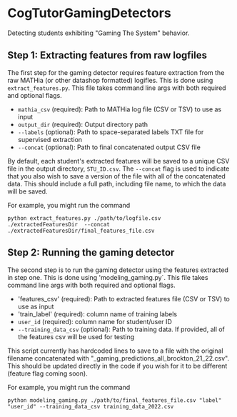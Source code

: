 # CogTutorGamingDetectors
Detecting students exhibiting "Gaming The System" behavior.


## Step 1: Extracting features from raw logfiles
The first step for the gaming detector requires feature extraction from the raw MATHia (or other datashop formatted) logifles.
This is done using `extract_features.py`. This file takes command line args with both required and optional flags.

* `mathia_csv` (required): Path to MATHia log file (CSV or TSV) to use as input
* `output_dir` (required): Output directory path
* `--labels` (optional): Path to space-separated labels TXT file for supervised extraction 
* `--concat` (optional): Path to final concatenated output CSV file

By default, each student's extracted features will be saved to a unique CSV file in the output directory, `STU_ID.csv`.
The `--concat` flag is used to indicate that you also wish to save a version of the file with all of the concatenated data.
This should include a full path, including file name, to which the data will be saved.

For example, you might run the command
```
python extract_features.py ./path/to/logfile.csv ./extractedFeaturesDir  --concat ./extractedFeaturesDir/final_features_file.csv
```


## Step 2: Running the gaming detector

The second step is to run the gaming detector using the features extracted in step one. This
is done using 'modeling_gaming.py`. This file takes command line args with both required and optional
flags.

* 'features_csv' (required): Path to extracted features file (CSV or TSV) to use as input
* 'train_label' (required): column name of training labels
* `user_id` (required): column name for student/user ID
* `--training_data_csv` (optional): Path to training data. If provided, all of the features csv will be used for testing

This script currently has hardcoded lines to save to a file with the original filename concatenated with "_gaming_predictions_all_brockton_21_22.csv".
This should be updated directly in the code if you wish for it to be different (feature flag coming soon).

For example, you might run the command
``` 
python modeling_gaming.py ./path/to/final_features_file.csv "label" "user_id" --training_data_csv training_data_2022.csv
```